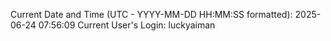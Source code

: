 Current Date and Time (UTC - YYYY-MM-DD HH:MM:SS formatted): 2025-06-24 07:56:09
Current User's Login: luckyaiman
